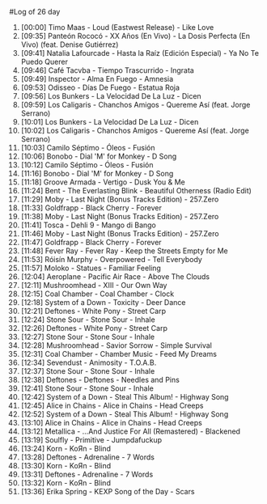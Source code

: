 #Log of 26 day

1. [00:00] Timo Maas - Loud (Eastwest Release) - Like Love
1. [09:35] Panteón Rococó - XX Años (En Vivo) - La Dosis Perfecta (En Vivo) (feat. Denise Gutiérrez)
1. [09:41] Natalia Lafourcade - Hasta la Raíz (Edición Especial) - Ya No Te Puedo Querer
1. [09:46] Café Tacvba - Tiempo Trascurrido - Ingrata
1. [09:49] Inspector - Alma En Fuego - Amnesia
1. [09:53] Odisseo - Días De Fuego - Estatua Roja
1. [09:56] Los Bunkers - La Velocidad De La Luz - Dicen
1. [09:59] Los Caligaris - Chanchos Amigos - Quereme Así (feat. Jorge Serrano)
1. [10:01] Los Bunkers - La Velocidad De La Luz - Dicen
1. [10:02] Los Caligaris - Chanchos Amigos - Quereme Así (feat. Jorge Serrano)
1. [10:03] Camilo Séptimo - Óleos - Fusión
1. [10:06] Bonobo - Dial 'M' for Monkey - D Song
1. [10:12] Camilo Séptimo - Óleos - Fusión
1. [11:16] Bonobo - Dial 'M' for Monkey - D Song
1. [11:18] Groove Armada - Vertigo - Dusk You & Me
1. [11:24] Bent - The Everlasting Blink - Beautiful Otherness (Radio Edit)
1. [11:29] Moby - Last Night (Bonus Tracks Edition) - 257.Zero
1. [11:33] Goldfrapp - Black Cherry - Forever
1. [11:38] Moby - Last Night (Bonus Tracks Edition) - 257.Zero
1. [11:41] Tosca - Dehli 9 - Mango di Bango
1. [11:46] Moby - Last Night (Bonus Tracks Edition) - 257.Zero
1. [11:47] Goldfrapp - Black Cherry - Forever
1. [11:48] Fever Ray - Fever Ray - Keep the Streets Empty for Me
1. [11:53] Róisín Murphy - Overpowered - Tell Everybody
1. [11:57] Moloko - Statues - Familiar Feeling
1. [12:04] Aeroplane - Pacific Air Race - Above The Clouds
1. [12:11] Mushroomhead - XIII - Our Own Way
1. [12:15] Coal Chamber - Coal Chamber - Clock
1. [12:18] System of a Down - Toxicity - Deer Dance
1. [12:21] Deftones - White Pony - Street Carp
1. [12:24] Stone Sour - Stone Sour - Inhale
1. [12:26] Deftones - White Pony - Street Carp
1. [12:27] Stone Sour - Stone Sour - Inhale
1. [12:28] Mushroomhead - Savior Sorrow - Simple Survival
1. [12:31] Coal Chamber - Chamber Music - Feed My Dreams
1. [12:34] Sevendust - Animosity - T.O.A.B.
1. [12:37] Stone Sour - Stone Sour - Inhale
1. [12:38] Deftones - Deftones - Needles and Pins
1. [12:41] Stone Sour - Stone Sour - Inhale
1. [12:42] System of a Down - Steal This Album! - Highway Song
1. [12:45] Alice in Chains - Alice in Chains - Head Creeps
1. [12:52] System of a Down - Steal This Album! - Highway Song
1. [13:10] Alice in Chains - Alice in Chains - Head Creeps
1. [13:12] Metallica - …And Justice For All (Remastered) - Blackened
1. [13:19] Soulfly - Primitive - Jumpdafuckup
1. [13:24] Korn - KoЯn - Blind
1. [13:28] Deftones - Adrenaline - 7 Words
1. [13:30] Korn - KoЯn - Blind
1. [13:31] Deftones - Adrenaline - 7 Words
1. [13:32] Korn - KoЯn - Blind
1. [13:36] Erika Spring - KEXP Song of the Day - Scars
